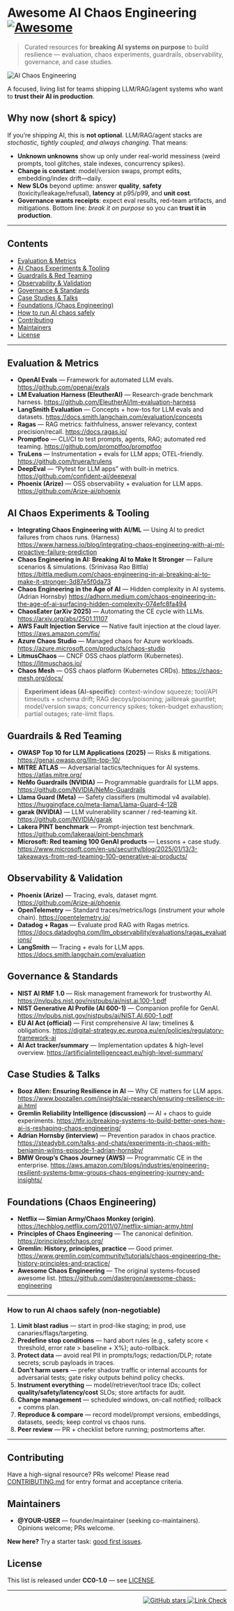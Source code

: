 # Awesome AI Chaos Engineering [![Awesome](https://awesome.re/badge.svg)](https://awesome.re)

> Curated resources for **breaking AI systems on purpose** to build resilience — evaluation, chaos experiments, guardrails, observability, governance, and case studies.

![AI Chaos Engineering](./media/ai-chaos-logo.png)

A focused, living list for teams shipping LLM/RAG/agent systems who want to **trust their AI in production**.

## Why now (short & spicy)
If you’re shipping AI, this is **not optional**. LLM/RAG/agent stacks are *stochastic, tightly coupled, and always changing*. That means:
- **Unknown unknowns** show up only under real-world messiness (weird prompts, tool glitches, stale indexes, concurrency spikes).
- **Change is constant**: model/version swaps, prompt edits, embedding/index drift—daily.
- **New SLOs** beyond uptime: answer **quality**, **safety** (toxicity/leakage/refusal), **latency** at p95/p99, and **unit cost**.
- **Governance wants receipts**: expect eval results, red-team artifacts, and mitigations.
Bottom line: *break it on purpose* so you can **trust it in production**.

---

## Contents
- [Evaluation & Metrics](#evaluation--metrics)
- [AI Chaos Experiments & Tooling](#ai-chaos-experiments--tooling)
- [Guardrails & Red Teaming](#guardrails--red-teaming)
- [Observability & Validation](#observability--validation)
- [Governance & Standards](#governance--standards)
- [Case Studies & Talks](#case-studies--talks)
- [Foundations (Chaos Engineering)](#foundations-chaos-engineering)
- [How to run AI chaos safely](#how-to-run-ai-chaos-safely-non-negotiable)
- [Contributing](#contributing)
- [Maintainers](#maintainers)
- [License](#license)

---

## Evaluation & Metrics
- **OpenAI Evals** — Framework for automated LLM evals. <https://github.com/openai/evals>
- **LM Evaluation Harness (EleutherAI)** — Research-grade benchmark harness. <https://github.com/EleutherAI/lm-evaluation-harness>
- **LangSmith Evaluation** — Concepts + how-tos for LLM evals and datasets. <https://docs.smith.langchain.com/evaluation/concepts>
- **Ragas** — RAG metrics: faithfulness, answer relevancy, context precision/recall. <https://docs.ragas.io/>
- **Promptfoo** — CLI/CI to test prompts, agents, RAG; automated red teaming. <https://github.com/promptfoo/promptfoo>
- **TruLens** — Instrumentation + evals for LLM apps; OTEL-friendly. <https://github.com/truera/trulens>
- **DeepEval** — “Pytest for LLM apps” with built-in metrics. <https://github.com/confident-ai/deepeval>
- **Phoenix (Arize)** — OSS observability + evaluation for LLM apps. <https://github.com/Arize-ai/phoenix>

## AI Chaos Experiments & Tooling
- **Integrating Chaos Engineering with AI/ML** — Using AI to predict failures from chaos runs. (Harness) <https://www.harness.io/blog/integrating-chaos-engineering-with-ai-ml-proactive-failure-prediction>
- **Chaos Engineering in AI: Breaking AI to Make It Stronger** — Failure scenarios & simulations. (Srinivasa Rao Bittla) <https://bittla.medium.com/chaos-engineering-in-ai-breaking-ai-to-make-it-stronger-3d87e5f0da73>
- **Chaos Engineering in the Age of AI** — Hidden complexity in AI systems. (Adrian Hornsby) <https://adhorn.medium.com/chaos-engineering-in-the-age-of-ai-surfacing-hidden-complexity-074efc8fa494>
- **ChaosEater (arXiv 2025)** — Automating the CE cycle with LLMs. <https://arxiv.org/abs/2501.11107>
- **AWS Fault Injection Service** — Native fault injection at the cloud layer. <https://aws.amazon.com/fis/>
- **Azure Chaos Studio** — Managed chaos for Azure workloads. <https://azure.microsoft.com/products/chaos-studio>
- **LitmusChaos** — CNCF OSS chaos platform (Kubernetes). <https://litmuschaos.io/>
- **Chaos Mesh** — OSS chaos platform (Kubernetes CRDs). <https://chaos-mesh.org/docs/>

> **Experiment ideas (AI-specific)**: context-window squeeze; tool/API timeouts + schema drift; RAG decoys/poisoning; jailbreak gauntlet; model/version swaps; concurrency spikes; token-budget exhaustion; partial outages; rate-limit flaps.

## Guardrails & Red Teaming
- **OWASP Top 10 for LLM Applications (2025)** — Risks & mitigations. <https://genai.owasp.org/llm-top-10/>
- **MITRE ATLAS** — Adversarial tactics/techniques for AI systems. <https://atlas.mitre.org/>
- **NeMo Guardrails (NVIDIA)** — Programmable guardrails for LLM apps. <https://github.com/NVIDIA/NeMo-Guardrails>
- **Llama Guard (Meta)** — Safety classifiers (multimodal v4 available). <https://huggingface.co/meta-llama/Llama-Guard-4-12B>
- **garak (NVIDIA)** — LLM vulnerability scanner / red-teaming kit. <https://github.com/NVIDIA/garak>
- **Lakera PINT benchmark** — Prompt-injection test benchmark. <https://github.com/lakeraai/pint-benchmark>
- **Microsoft: Red teaming 100 GenAI products** — Lessons + case study. <https://www.microsoft.com/en-us/security/blog/2025/01/13/3-takeaways-from-red-teaming-100-generative-ai-products/>

## Observability & Validation
- **Phoenix (Arize)** — Tracing, evals, dataset mgmt. <https://github.com/Arize-ai/phoenix>
- **OpenTelemetry** — Standard traces/metrics/logs (instrument your whole chain). <https://opentelemetry.io/>
- **Datadog + Ragas** — Evaluate prod RAG with Ragas metrics. <https://docs.datadoghq.com/llm_observability/evaluations/ragas_evaluations/>
- **LangSmith** — Tracing + evals for LLM apps. <https://docs.smith.langchain.com/evaluation>

## Governance & Standards
- **NIST AI RMF 1.0** — Risk management framework for trustworthy AI. <https://nvlpubs.nist.gov/nistpubs/ai/nist.ai.100-1.pdf>
- **NIST Generative AI Profile (AI 600-1)** — Companion profile for GenAI. <https://nvlpubs.nist.gov/nistpubs/ai/NIST.AI.600-1.pdf>
- **EU AI Act (official)** — First comprehensive AI law; timelines & obligations. <https://digital-strategy.ec.europa.eu/en/policies/regulatory-framework-ai>
- **AI Act tracker/summary** — Implementation updates & high-level overview. <https://artificialintelligenceact.eu/high-level-summary/>

## Case Studies & Talks
- **Booz Allen: Ensuring Resilience in AI** — Why CE matters for LLM apps. <https://www.boozallen.com/insights/ai-research/ensuring-resilience-in-ai.html>
- **Gremlin Reliability Intelligence (discussion)** — AI + chaos to guide experiments. <https://tfir.io/breaking-systems-to-build-better-ones-how-ai-is-reshaping-chaos-engineering/>
- **Adrian Hornsby (interview)** — Prevention paradox in chaos practice. <https://steadybit.com/talks-and-chats/experiments-in-chaos-with-benjamin-wilms-episode-1-adrian-hornsby/>
- **BMW Group’s Chaos Journey (AWS)** — Programmatic CE in the enterprise. <https://aws.amazon.com/blogs/industries/engineering-resilient-systems-bmw-groups-chaos-engineering-journey-and-insights/>

## Foundations (Chaos Engineering)
- **Netflix — Simian Army/Chaos Monkey (origin)**. <https://techblog.netflix.com/2011/07/netflix-simian-army.html>
- **Principles of Chaos Engineering** — The canonical definition. <https://principlesofchaos.org/>
- **Gremlin: History, principles, practice** — Good primer. <https://www.gremlin.com/community/tutorials/chaos-engineering-the-history-principles-and-practice/>
- **Awesome Chaos Engineering** — The original systems-focused awesome list. <https://github.com/dastergon/awesome-chaos-engineering>

---

### How to run AI chaos safely (non-negotiable)
1. **Limit blast radius** — start in prod-like staging; in prod, use canaries/flags/targeting.  
2. **Predefine stop conditions** — hard abort rules (e.g., safety score < threshold, error rate > baseline + X%); auto-rollback.  
3. **Protect data** — avoid real PII in prompts/logs; redaction/DLP; rotate secrets; scrub payloads in traces.  
4. **Don’t harm users** — prefer shadow traffic or internal accounts for adversarial tests; gate risky outputs behind policy checks.  
5. **Instrument everything** — model/retriever/tool trace IDs; collect **quality/safety/latency/cost** SLOs; store artifacts for audit.  
6. **Change management** — scheduled windows, on-call notified; rollback + comms plan.  
7. **Reproduce & compare** — record model/prompt versions, embeddings, datasets, seeds; keep control vs chaos runs.  
8. **Peer review** — PR + checklist before running; postmortems after.

---

## Contributing
Have a high-signal resource? PRs welcome! Please read [CONTRIBUTING.md](CONTRIBUTING.md) for entry format and acceptance criteria.

## Maintainers
- **@YOUR-USER** — founder/maintainer (seeking co-maintainers). Opinions welcome; PRs welcome.

**New here?** Try a starter task: [good first issues](https://github.com/YOUR-USER/ai-chaos-awesome/labels/good%20first%20issue).

## License
This list is released under **CC0-1.0** — see [LICENSE](LICENSE).

---

<p align="right">
  <a href="https://github.com/yourname/ai-chaos-awesome/stargazers">
    <img alt="GitHub stars" src="https://img.shields.io/github/stars/yourname/ai-chaos-awesome?style=social">
  </a>
  <a href="https://github.com/yourname/ai-chaos-awesome/actions">
    <img alt="Link Check" src="https://img.shields.io/github/actions/workflow/status/yourname/ai-chaos-awesome/link-check.yml?label=links">
  </a>
</p>
